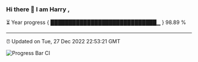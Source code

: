 ### Hi there 👋 I am Harry , 

⏳ Year progress { █████████████████████████████▁ } 98.89 %

---

⏰ Updated on Tue, 27 Dec 2022 22:53:21 GMT

![Progress Bar CI](https://github.com/duykhang68/duykhang68/workflows/Progress%20Bar%20CI/badge.svg)
